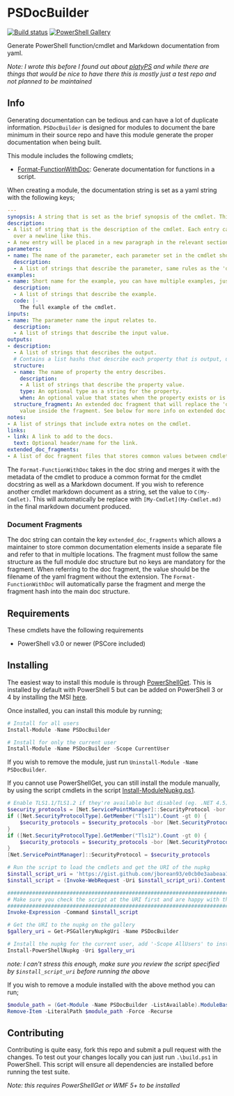 # PSDocBuilder

[![Build status](https://ci.appveyor.com/api/projects/status/ocurnrxf16dkwsnk?svg=true)](https://ci.appveyor.com/project/jborean93/psdocbuilder)
[![PowerShell Gallery](https://img.shields.io/powershellgallery/dt/PSDocBuilder.svg)](https://www.powershellgallery.com/packages/PSDocBuilder)

Generate PowerShell function/cmdlet and Markdown documentation from yaml.

_Note: I wrote this before I found out about [platyPS](https://github.com/PowerShell/platyPS) and while there are things that would be nice to have there this is mostly just a test repo and not planned to be maintained_


## Info

Generating documentation can be tedious and can have a lot of duplicate
information. `PSDocBuilder` is designed for modules to document the bare
minimum in their source repo and have this module generate the proper
documentation when being built.

This module includes the following cmdlets;

* [Format-FunctionWithDoc](Docs/Format-FunctionWithDoc.ps1): Generate documentation for functions in a script.

When creating a module, the documentation string is set as a yaml string with
the following keys;

```yaml
---
synopsis: A string that is set as the brief synopsis of the cmdlet. This a required key.
description:
- A list of string that is the description of the cmdlet. Each entry can include multiple sentances as well as break
  over a newline like this.
- A new entry will be placed in a new paragraph in the relevant section.
parameters:
- name: The name of the parameter, each parameter set in the cmdlet should be documented here.
  description:
  - A list of strings that describe the parameter, same rules as the 'description' key above.
examples:
- name: Short name for the example, you can have multiple examples, just add a new entry.
  description:
  - A list of strings that describe the example.
  code: |-
    The full example of the cmdlet.
inputs:
- name: The parameter name the input relates to.
  description:
  - A list of strings that describe the input value.
outputs:
- description:
  - A list of strings that describes the output.
  # Contains a list hashs that describe each property that is output, useful for PSCustomObjects but not mandatory
  structure:
  - name: The name of property the entry describes.
    description:
    - A list of strings that describe the property value.
    type: An optional type as a string for the property.
    when: An optional value that states when the property exists or is set in the object.
  structure_fragment: An extended doc fragment that will replace the 'description' and 'structure' values based on the
    value inside the fragment. See below for more info on extended doc fragments.
notes:
- A list of strings that include extra notes on the cmdlet.
links:
- link: A link to add to the docs.
  text: Optional header/name for the link.
extended_doc_fragments:
- A list of doc fragment files that stores common values between cmdlet docs.
```

The `Format-FunctionWithDoc` takes in the doc string and merges it with the
metadata of the cmdlet to produce a common format for the cmdlet docstring
as well as a Markdown document. If you wish to reference another cmdlet
markdown document as a string, set the value to `C(My-Cmdlet)`. This will
automatically be replace with `[My-Cmdlet](My-Cmdlet.md)` in the final markdown
document produced.

### Document Fragments

The doc string can contain the key `extended_doc_fragments` which allows a
maintainer to store common documentation elements inside a separate file and
refer to that in multiple locations. The fragment must follow the same
structure as the full module doc structure but no keys are mandatory for the
fragment. When referring to the doc fragment, the value should be the filename
of the yaml fragment without the extension. The `Format-FunctionWithDoc` will
automatically parse the fragment and merge the fragment hash into the main doc
structure.


## Requirements

These cmdlets have the following requirements

* PowerShell v3.0 or newer (PSCore included)


## Installing

The easiest way to install this module is through
[PowerShellGet](https://docs.microsoft.com/en-us/powershell/gallery/overview).
This is installed by default with PowerShell 5 but can be added on PowerShell
3 or 4 by installing the MSI [here](https://www.microsoft.com/en-us/download/details.aspx?id=51451).

Once installed, you can install this module by running;

```powershell
# Install for all users
Install-Module -Name PSDocBuilder

# Install for only the current user
Install-Module -Name PSDocBuilder -Scope CurrentUser
```

If you wish to remove the module, just run
`Uninstall-Module -Name PSDocBuilder`.

If you cannot use PowerShellGet, you can still install the module manually,
by using the script cmdlets in the script [Install-ModuleNupkg.ps1](https://gist.github.com/jborean93/e0cb0e3aabeaa1701e41f2304b023366).

```powershell
# Enable TLS1.1/TLS1.2 if they're available but disabled (eg. .NET 4.5)
$security_protocols = [Net.ServicePointManager]::SecurityProtocol -bor [Net.SecurityProtocolType]::SystemDefault
if ([Net.SecurityProtocolType].GetMember("Tls11").Count -gt 0) {
    $security_protocols = $security_protocols -bor [Net.SecurityProtocolType]::Tls11
}
if ([Net.SecurityProtocolType].GetMember("Tls12").Count -gt 0) {
    $security_protocols = $security_protocols -bor [Net.SecurityProtocolType]::Tls12
}
[Net.ServicePointManager]::SecurityProtocol = $security_protocols

# Run the script to load the cmdlets and get the URI of the nupkg
$install_script_uri = 'https://gist.github.com/jborean93/e0cb0e3aabeaa1701e41f2304b023366/raw/Install-ModuleNupkg.ps1'
$install_script = (Invoke-WebRequest -Uri $install_script_uri).Content

################################################################################################
# Make sure you check the script at the URI first and are happy with the script before running #
################################################################################################
Invoke-Expression -Command $install_script

# Get the URI to the nupkg on the gallery
$gallery_uri = Get-PSGalleryNupkgUri -Name PSDocBuilder

# Install the nupkg for the current user, add '-Scope AllUsers' to install for all users (requires admin privileges)
Install-PowerShellNupkg -Uri $gallery_uri
```

_note: I can't stress this enough, make sure you review the script specified by `$install_script_uri` before running the above_

If you wish to remove a module installed with the above method you can run;

```powershell
$module_path = (Get-Module -Name PSDocBuilder -ListAvailable).ModuleBase
Remove-Item -LiteralPath $module_path -Force -Recurse
```


## Contributing

Contributing is quite easy, fork this repo and submit a pull request with the
changes. To test out your changes locally you can just run `.\build.ps1` in
PowerShell. This script will ensure all dependencies are installed before
running the test suite.

_Note: this requires PowerShellGet or WMF 5+ to be installed_
